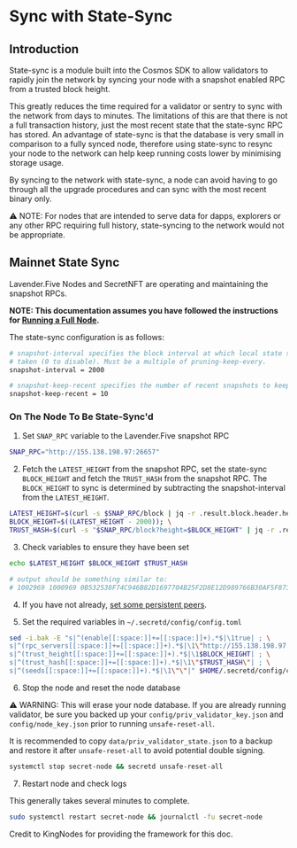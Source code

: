 # Sync with State-Sync

## Introduction

State-sync is a module built into the Cosmos SDK to allow validators to rapidly join the network by syncing your node with a snapshot enabled RPC from a trusted block height.

This greatly reduces the time required for a validator or sentry to sync with the network from days to minutes. The limitations of this are that there is not a full transaction history, just the most recent state that the state-sync RPC has stored. An advantage of state-sync is that the database is very small in comparison to a fully synced node, therefore using state-sync to resync your node to the network can help keep running costs lower by minimising storage usage.

By syncing to the network with state-sync, a node can avoid having to go through all the upgrade procedures and can sync with the most recent binary only.

:warning: NOTE: For nodes that are intended to serve data for dapps, explorers or any other RPC requiring full history, state-syncing to the network would not be appropriate.

## Mainnet State Sync

Lavender.Five Nodes and SecretNFT are operating and maintaining the snapshot RPCs.

**NOTE: This documentation assumes you have followed the instructions for [Running a Full Node](run-full-node-mainnet.md).**

The state-sync configuration is as follows:

```bash
# snapshot-interval specifies the block interval at which local state sync snapshots are
# taken (0 to disable). Must be a multiple of pruning-keep-every.
snapshot-interval = 2000

# snapshot-keep-recent specifies the number of recent snapshots to keep and serve (0 to keep all).
snapshot-keep-recent = 10
```

### On The Node To Be State-Sync'd

1. Set `SNAP_RPC` variable to the Lavender.Five snapshot RPC

```bash
SNAP_RPC="http://155.138.198.97:26657"
```

2. Fetch the `LATEST_HEIGHT` from the snapshot RPC, set the state-sync `BLOCK_HEIGHT` and fetch the `TRUST_HASH` from the snapshot RPC. The `BLOCK_HEIGHT` to sync is determined by subtracting the snapshot-interval from the `LATEST_HEIGHT`.

```bash
LATEST_HEIGHT=$(curl -s $SNAP_RPC/block | jq -r .result.block.header.height); \
BLOCK_HEIGHT=$((LATEST_HEIGHT - 2000)); \
TRUST_HASH=$(curl -s "$SNAP_RPC/block?height=$BLOCK_HEIGHT" | jq -r .result.block_id.hash)
```

3. Check variables to ensure they have been set

```bash
echo $LATEST_HEIGHT $BLOCK_HEIGHT $TRUST_HASH

# output should be something similar to:
# 1002969 1000969 0B532538F74C946B82D1697704B25F2D8E12D989766B30AF5F8730A7A7A94CDB
```

4. If you have not already, [set some persistent peers](https://docs.scrt.network/node-guides/run-full-node-mainnet.html#_16-add-persistent-peers-and-seeds-to-your-configuration-file).

5. Set the required variables in `~/.secretd/config/config.toml`

```bash
sed -i.bak -E "s|^(enable[[:space:]]+=[[:space:]]+).*$|\1true| ; \
s|^(rpc_servers[[:space:]]+=[[:space:]]+).*$|\1\"http://155.138.198.97:26657,http://45.63.94.236:26657\"| ; \
s|^(trust_height[[:space:]]+=[[:space:]]+).*$|\1$BLOCK_HEIGHT| ; \
s|^(trust_hash[[:space:]]+=[[:space:]]+).*$|\1\"$TRUST_HASH\"| ; \
s|^(seeds[[:space:]]+=[[:space:]]+).*$|\1\"\"|" $HOME/.secretd/config/config.toml
```

6. Stop the node and reset the node database

:warning: WARNING: This will erase your node database. If you are already running validator, be sure you backed up your `config/priv_validator_key.json` and `config/node_key.json` prior to running `unsafe-reset-all`.

It is recommended to copy `data/priv_validator_state.json` to a backup and restore it after `unsafe-reset-all` to avoid potential double signing.

```bash
systemctl stop secret-node && secretd unsafe-reset-all
```

7. Restart node and check logs

This generally takes several minutes to complete.

```bash
sudo systemctl restart secret-node && journalctl -fu secret-node
```

Credit to KingNodes for providing the framework for this doc.
